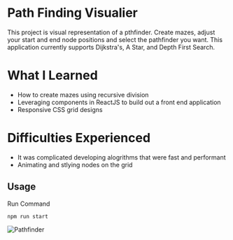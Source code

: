 # Path Finding Visualier

This project is visual representation of a pthfinder. Create mazes, adjust your start and end node positions and select the pathfinder you want. This application currently supports Dijkstra's, A Star, and Depth First Search.

# What I Learned

* How to create mazes using recursive division
* Leveraging components in ReactJS to build out a front end application
* Responsive CSS grid designs

# Difficulties Experienced

* It was complicated developing alogrithms that were fast and performant
* Animating and stlying nodes on the grid

Usage
------------

Run Command

    npm run start
  
  
![Pathfinder](https://user-images.githubusercontent.com/57776596/216868908-a22dbbef-6a19-4f51-87e6-2aec888392b2.png)
